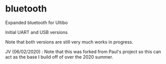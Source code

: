 # bluetooth
Expanded bluetooth for Ultibo

Initial UART and USB versions

Note that both versions are still very much works in progress.

JV (06/02/2020) : Note that this was forked from Paul's project so this can act as the base I build off of over the 2020 summer. 
